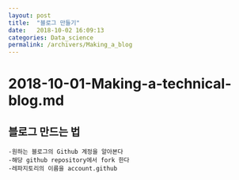 ```yaml
---
layout: post
title:  "블로그 만들기"
date:   2018-10-02 16:09:13
categories: Data_science
permalink: /archivers/Making_a_blog
---
```


# 2018-10-01-Making-a-technical-blog.md

## 블로그 만드는 법

	-원하는 블로그의 Github 계정을 알아본다
	-해당 github repository에서 fork 한다
	-레파지토리의 이름을 account.github
